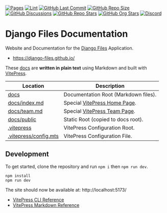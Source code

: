 [![Pages](https://img.shields.io/github/actions/workflow/status/django-files/docs/pages.yaml?logo=github&label=pages)](https://github.com/django-files/docs/actions/workflows/pages.yaml)
[![Lint](https://img.shields.io/github/actions/workflow/status/django-files/docs/lint.yaml?logo=github&label=lint)](https://github.com/django-files/docs/actions/workflows/lint.yaml)
[![GitHub Last Commit](https://img.shields.io/github/last-commit/django-files/docs?logo=vitepress&logoColor=white&label=updated)](https://github.com/django-files/docs/pulse)
[![GitHub Repo Size](https://img.shields.io/github/repo-size/django-files/docs?logo=bookstack&logoColor=white&label=repo%20size)](https://github.com/django-files/docs)
[![GitHub Discussions](https://img.shields.io/github/discussions/django-files/django-files?logo=github)](https://github.com/django-files/django-files/discussions)
[![GitHub Repo Stars](https://img.shields.io/github/stars/django-files/django-files?style=flat&logo=github)](https://github.com/django-files/django-files/stargazers)
[![GitHub Org Stars](https://img.shields.io/github/stars/django-files?style=flat&logo=github&label=org%20stars)](https://github.com/django-files)
[![Discord](https://img.shields.io/discord/899171661457293343?logo=discord&logoColor=white&label=discord&color=7289da)](https://discord.gg/wXy6m2X8wY)

# Django Files Documentation

Website and Documentation for the [Django Files](https://github.com/django-files/django-files) Application.

- https://django-files.github.io/

These [docs](docs) are **written in plain text** using Markdown and built with [VitePress](https://vitepress.dev/).

| Location                                       | Description                                                                             |
| ---------------------------------------------- | --------------------------------------------------------------------------------------- |
| [docs](docs)                                   | Documentation Root (Markdown files).                                                    |
| [docs/index.md](docs/index.md)                 | Special [VitePress Home Page](https://vitepress.dev/reference/default-theme-home-page). |
| [docs/team.md](docs/team.md)                   | Special [VitePress Team Page](https://vitepress.dev/reference/default-theme-team-page). |
| [docs/public](docs/public)                     | Static Root (copied to docs root).                                                      |
| [.vitepress](.vitepress)                       | VitePress Configuration Root.                                                           |
| [.vitepress/config.mts](.vitepress/config.mts) | VitePress Configuration File.                                                           |

## Development

To get started, clone the repository and run `npm i` then `npm run dev`.

```shell
npm install
npm run dev
```

The site should now be available at: http://localhost:5173/

- [VitePress CLI Reference](https://vitepress.dev/reference/cli)
- [VitePress Markdown Reference](https://vitepress.dev/guide/markdown)
